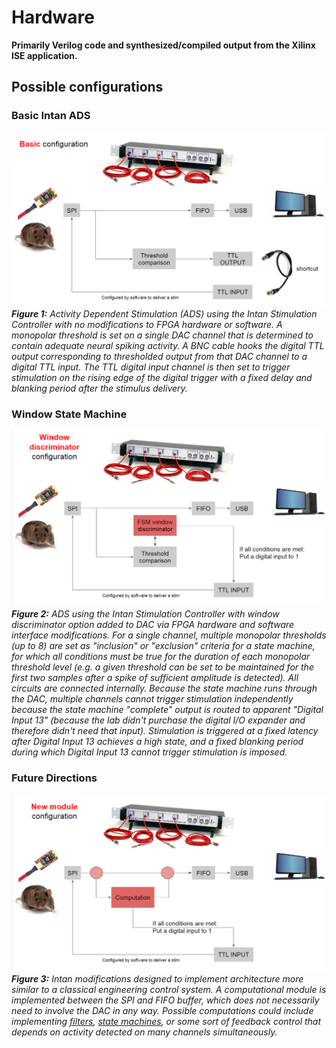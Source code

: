 # Hardware #
**Primarily Verilog code and synthesized/compiled output from the Xilinx ISE application.**  

## Possible configurations

### Basic Intan ADS ###
![Fig. 1: ADS using Intan with no modifications](../doc/Images/basic_config_fpga.PNG)  
_**Figure 1:** Activity Dependent Stimulation (ADS) using the Intan Stimulation Controller with no modifications to FPGA hardware or software. A monopolar threshold is set on a single DAC channel that is determined to contain adequate neural spiking activity. A BNC cable hooks the digital TTL output corresponding to thresholded output from that DAC channel to a digital TTL input. The TTL digital input channel is then set to trigger stimulation on the rising edge of the digital trigger with a fixed delay and blanking period after the stimulus delivery._

### Window State Machine ###
![Fig. 2: ADS using Intan with window discriminator](../doc/Images/basic_window_fpga.PNG)  
_**Figure 2:** ADS using the Intan Stimulation Controller with window discriminator option added to DAC via FPGA hardware and software interface modifications. For a single channel, multiple monopolar thresholds (up to 8) are set as "inclusion" or "exclusion" criteria for a state machine, for which all conditions must be true for the duration of each monopolar threshold level (e.g. a given threshold can be set to be maintained for the first two samples after a spike of sufficient amplitude is detected). All circuits are connected internally. Because the state machine runs through the DAC, multiple channels cannot trigger stimulation independently because the state machine "complete" output is routed to apparent "Digital Input 13" (because the lab didn't purchase the digital I/O expander and therefore didn't need that input). Stimulation is triggered at a fixed latency after Digital Input 13 achieves a high state, and a fixed blanking period during which Digital Input 13 cannot trigger stimulation is imposed._

### Future Directions ###
![Fig. 3: Future Intan configuration possibility](../doc/Images/new_module_fpga.PNG)  
_**Figure 3:** Intan modifications designed to implement architecture more similar to a classical engineering control system. A computational module is implemented between the SPI and FIFO buffer, which does not necessarily need to involve the DAC in any way. Possible computations could include implementing [filters](https://github.com/StefanoBuccelli/intan_project#filter-updates), [state machines](https://github.com/StefanoBuccelli/intan_project#window-discriminator), or some sort of feedback control that depends on activity detected on many channels simultaneously._